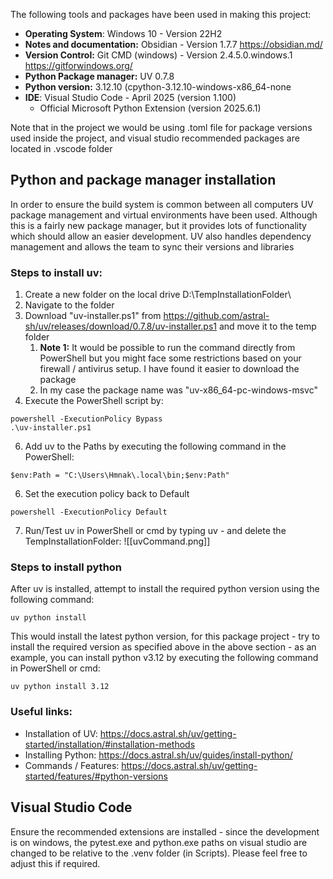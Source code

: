 The following tools and packages have been used in making this project:
- **Operating System**: Windows 10 - Version 22H2
- **Notes and documentation:** Obsidian - Version 1.7.7 https://obsidian.md/
- **Version Control:** Git CMD (windows) - Version 2.4.5.0.windows.1 https://gitforwindows.org/
- **Python Package manager:** UV 0.7.8
- **Python version:** 3.12.10 (cpython-3.12.10-windows-x86_64-none
- **IDE**: Visual Studio Code - April 2025 (version 1.100)
	- Official Microsoft Python Extension (version 2025.6.1)

Note that in the project we would be using .toml file for package versions used inside the project, and visual studio recommended packages are located in .vscode folder

## Python and package manager installation
In order to ensure the build system is common between all computers UV package management and virtual environments have been used. Although this is a fairly new package manager, but it provides lots of functionality which should allow an easier development. UV also handles dependency management and allows the team to sync their versions and libraries
### Steps to install uv:
1. Create a new folder on the local drive D:\\TempInstallationFolder\
2. Navigate to the folder
3. Download "uv-installer.ps1" from https://github.com/astral-sh/uv/releases/download/0.7.8/uv-installer.ps1 and move it to the temp folder
	1. **Note 1:** It would be possible to run the command directly from PowerShell but you might face some restrictions based on your firewall / antivirus setup. I have found it easier to download the package
	2. In my case the package name was "uv-x86_64-pc-windows-msvc"
4. Execute the PowerShell script by:
```
powershell -ExecutionPolicy Bypass
.\uv-installer.ps1
```
6. Add uv to the Paths by executing the following command in the PowerShell:
```
$env:Path = "C:\Users\Hmnak\.local\bin;$env:Path"
```
6. Set the execution policy back to Default 
```
powershell -ExecutionPolicy Default
```
7. Run/Test uv in PowerShell or cmd by typing uv - and delete the TempInstallationFolder:
![[uvCommand.png]]
### Steps to install python
After uv is installed, attempt to install the required python version using the following command:
```
uv python install
```
This would install the latest python version, for this package project - try to install the required version as specified above in the above section - as an example, you can install python v3.12 by executing the following command in PowerShell or cmd:
```
uv python install 3.12
```
### Useful links:
- Installation of UV: https://docs.astral.sh/uv/getting-started/installation/#installation-methods
- Installing Python: https://docs.astral.sh/uv/guides/install-python/
- Commands / Features: https://docs.astral.sh/uv/getting-started/features/#python-versions

## Visual Studio Code
Ensure the recommended extensions are installed - since the development is on windows, the pytest.exe and python.exe paths on visual studio are changed to be relative to the .venv folder (in Scripts). Please feel free to adjust this if required.

